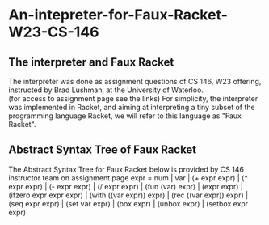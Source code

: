 # An-intepreter-for-Faux-Racket-W23-CS-146

## The interpreter and Faux Racket
The interpreter was done as assignment questions of CS 146, W23 offering, instructed by Brad Lushman, at the University of Waterloo.   
(for access to assignment page see the links)
For simplicity, the interpreter was implemented in Racket, and aiming at interpreting a tiny subset of the programming language Racket, we will refer to this language as "Faux Racket".

## Abstract Syntax Tree of Faux Racket
The Abstract Syntax Tree for Faux Racket below is provided by CS 146 instructor team on assignment page 
expr =  num
     |  var
     |  (+ expr expr)
     |  (* expr expr)
     |  (- expr expr)
     |  (/ expr expr)
     |  (fun (var) expr)
     |  (expr expr)
     |  (ifzero expr expr expr)
     |  (with ((var expr)) expr)
     |  (rec ((var expr)) expr)
     |  (seq expr expr)
     |  (set var expr)
     |  (box expr)
     |  (unbox expr)
     |  (setbox expr expr)
